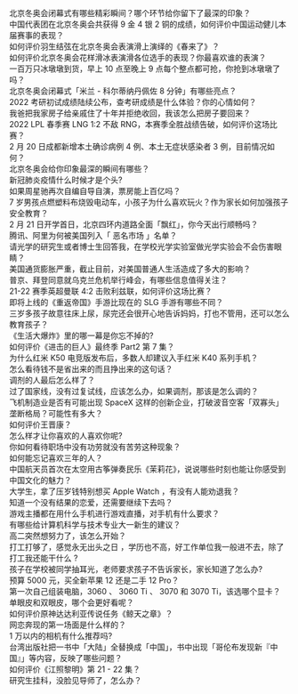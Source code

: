 北京冬奥会闭幕式有哪些精彩瞬间？哪个环节给你留下了最深的印象？  
中国代表团在北京冬奥会共获得 9 金 4 银 2 铜的成绩，如何评价中国运动健儿本届赛事的表现？  
如何评价羽生结弦在北京冬奥会表演滑上演绎的《春来了》？  
如何评价北京冬奥会花样滑冰表演滑各位选手的表现？你最喜欢谁的表演？  
一百万只冰墩墩到货，早上 10 点至晚上 9 点每个整点都可抢，你抢到冰墩墩了吗？  
北京冬奥会闭幕式「米兰 - 科尔蒂纳丹佩佐 8 分钟」有哪些亮点？  
2022 考研初试成绩陆续公布，查考研成绩是什么体验？你的心情如何？  
我爸把我家房子给亲戚住了十年并拒绝收回，我该怎么把房子要回来？  
2022 LPL 春季赛 LNG 1:2 不敌 RNG，本赛季全胜战绩告破，如何评价这场比赛？  
2 月 20 日成都新增本土确诊病例 4 例、本土无症状感染者 3 例，目前情况如何？  
北京冬奥会给你印象最深的瞬间有哪些？  
新冠肺炎疫情什么时候才是个头?  
如果周星驰再次自编自导自演，票房能上百亿吗？  
7 岁男孩点燃塑料布烧毁电动车，小孩子为什么喜欢玩火？作为家长如何加强孩子安全教育？  
2 月 21 日开学首日，北京四环内道路全面「飘红」，你今天出行顺畅吗？  
腾讯、阿里为何被美国列入「 恶名市场 」名单？  
请光学的研究生或者博士生回答我，在学校光学实验室做光学实验会不会伤害眼睛？  
美国通货膨胀严重，截止目前，对美国普通人生活造成了多大的影响？  
普京、拜登同意就乌克兰危机举行峰会，有哪些信息值得关注？  
21-22 赛季英超曼联 4:2 击败利兹联，如何评价这场比赛？  
即将上线的《重返帝国》手游比现在的 SLG 手游有哪些不同？  
三岁多孩子故意往床上尿，尿完还会很开心地告诉妈妈，打也不管用，还可以怎么教育孩子？  
《生活大爆炸》里的哪一幕是你忘不掉的?  
如何评价《进击的巨人》最终季 Part2 第 7 集？  
为什么红米 K50 电竞版发布后，多数人却建议入手红米 K40 系列手机？  
怎么看待钱不是省出来的而且挣出来的这句话？  
调剂的人最后怎么样了？  
过了国家线，没有过复试线，应该怎么办，如果调剂，那该是怎么调的？  
飞机制造业是否有可能出现 SpaceX 这样的创新企业，打破波音空客「双寡头」垄断格局？可能性有多大？  
如何评价王晋康？  
怎么样才让你喜欢的人喜欢你呢?  
你如何看待职场中没有功劳就没有苦劳这种现象？  
如何能忘记喜欢三年的人？  
中国航天员首次在太空用古筝弹奏民乐《茉莉花》，说说哪些时刻也能让你感受到中国文化的魅力？  
大学生，拿了压岁钱特别想买 Apple Watch ，有没有人能劝退我？  
知道一个没有结果的恋爱，还需要继续下去吗？  
游戏主播都在用什么手机进行游戏直播，对手机有什么要求？  
有哪些给计算机科学与技术专业大一新生的建议？  
高二突然想努力了，该怎么开始？  
打工打够了，感觉永无出头之日 ，学历也不高，好工作单位我一般进不去，除了打工我还能干什么 ?  
孩子在学校被同学抽耳光，老师要求孩子不告诉家长，家长知道了怎么办?  
预算 5000 元，买全新苹果 12 还是二手 12 Pro？  
第一次自己组装电脑，3060 、 3060 Ti 、 3070 和 3070 Ti，该选哪个显卡？  
单眼皮和双眼皮，哪个会更好看呢？  
如何评价原神达达利亚传说任务《鲸天之章》？  
网恋奔现的第一场面是什么样的？  
1 万以内的相机有什么推荐吗?  
台湾出版社把一书中「大陆」全替换成「中国」，书中出现「哥伦布发现新『中国』」等内容，反映了哪些问题？  
如何评价《江照黎明》第 21 - 22 集？  
研究生挂科，没脸见导师了，怎么办？  
